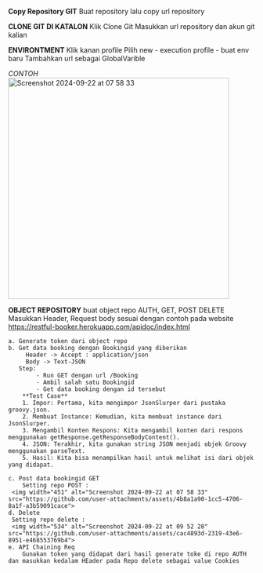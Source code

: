 **Copy Repository GIT**
Buat repository lalu copy url repository

**CLONE GIT DI KATALON**
Klik Clone Git 
Masukkan url repository dan akun git kalian

**ENVIRONTMENT**
Klik kanan profile 
Pilih new - execution profile - buat env baru
Tambahkan url sebagai GlobalVarible

_CONTOH_
<img width="451" alt="Screenshot 2024-09-22 at 07 58 33" src="https://github.com/user-attachments/assets/65c1f54e-70f2-472c-a7dc-4b8866ca7679">

**OBJECT REPOSITORY**
buat object repo AUTH, GET, POST DELETE
Masukkan Header, Request body sesuai dengan contoh pada website 
https://restful-booker.herokuapp.com/apidoc/index.html

	a. Generate token dari object repo
 	b. Get data booking dengan Bookingid yang diberikan
		 Header -> Accept : application/json
		 Body -> Text-JSON
	   Step:
		 	- Run GET dengan url /Booking
			- Ambil salah satu Bookingid
	 		- Get data booking dengan id tersebut
 		**Test Case**
	 	1. Impor: Pertama, kita mengimpor JsonSlurper dari pustaka groovy.json.
		2. Membuat Instance: Kemudian, kita membuat instance dari JsonSlurper.
		3. Mengambil Konten Respons: Kita mengambil konten dari respons menggunakan getResponse.getResponseBodyContent().
		4. JSON: Terakhir, kita gunakan string JSON menjadi objek Groovy menggunakan parseText.
		5. Hasil: Kita bisa menampilkan hasil untuk melihat isi dari objek yang didapat.

	c. Post data bookingid GET 
 		Setting repo POST :
	 <img width="451" alt="Screenshot 2024-09-22 at 07 58 33" src="https://github.com/user-attachments/assets/4b8a1a90-1cc5-4706-8a1f-a3b59091cace">
	d. Delete 
     Setting repo delete :
	 <img width="534" alt="Screenshot 2024-09-22 at 09 52 28" src="https://github.com/user-attachments/assets/cac4893d-2319-43e6-8951-e468553769b4">
	e. API Chaining Req
 		Gunakan token yang didapat dari hasil generate toke di repo AUTH dan masukkan kedalam HEader pada Repo delete sebagai value Cookies
